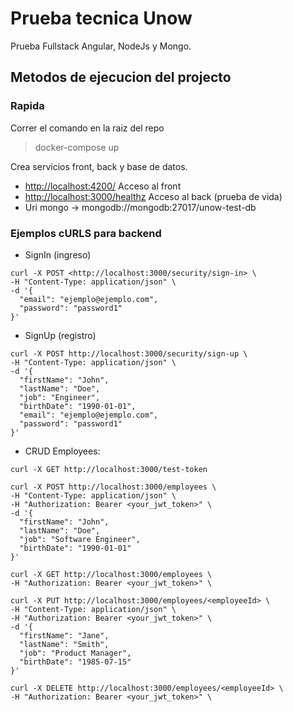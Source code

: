 # Prueba tecnica Unow

Prueba Fullstack Angular, NodeJs y Mongo.

## Metodos de ejecucion del projecto

### Rapida

Correr el comando en la raiz del repo

> docker-compose up

Crea servicios front, back y base de datos.

- <http://localhost:4200/> Acceso al front
- <http://localhost:3000/healthz> Acceso al back (prueba de vida)
- Uri mongo -> mongodb://mongodb:27017/unow-test-db

### Ejemplos cURLS para backend

- SignIn (ingreso)

```
curl -X POST <http://localhost:3000/security/sign-in> \
-H "Content-Type: application/json" \
-d '{
  "email": "ejemplo@ejemplo.com",
  "password": "password1"
}'
```

- SignUp (registro)

```
curl -X POST http://localhost:3000/security/sign-up \
-H "Content-Type: application/json" \
-d '{
  "firstName": "John",
  "lastName": "Doe",
  "job": "Engineer",
  "birthDate": "1990-01-01",
  "email": "ejemplo@ejemplo.com",
  "password": "password1"
}'
```

- CRUD Employees:

```
curl -X GET http://localhost:3000/test-token
```

```
curl -X POST http://localhost:3000/employees \
-H "Content-Type: application/json" \
-H "Authorization: Bearer <your_jwt_token>" \
-d '{
  "firstName": "John",
  "lastName": "Doe",
  "job": "Software Engineer",
  "birthDate": "1990-01-01"
}'
```

```
curl -X GET http://localhost:3000/employees \
-H "Authorization: Bearer <your_jwt_token>" \
```

```
curl -X PUT http://localhost:3000/employees/<employeeId> \
-H "Content-Type: application/json" \
-H "Authorization: Bearer <your_jwt_token>" \
-d '{
  "firstName": "Jane",
  "lastName": "Smith",
  "job": "Product Manager",
  "birthDate": "1985-07-15"
}'
```

```
curl -X DELETE http://localhost:3000/employees/<employeeId> \
-H "Authorization: Bearer <your_jwt_token>" \
```
